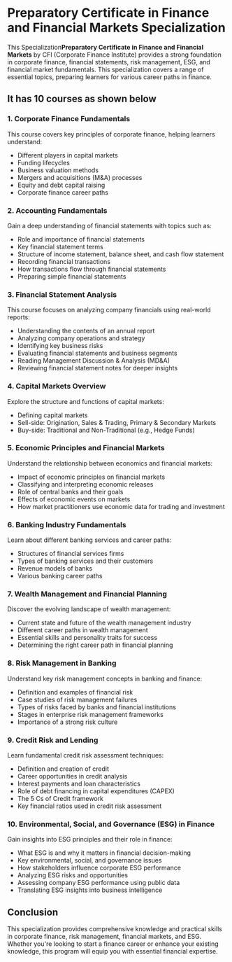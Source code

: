 
# Preparatory Certificate in Finance and Financial Markets Specialization

This  Specialization**Preparatory Certificate in Finance and Financial Markets** by CFI (Corporate Finance Institute) provides a strong foundation in corporate finance, financial statements, risk management, ESG, and financial market fundamentals. This specialization covers a range of essential topics, preparing learners for various career paths in finance. 

## It has 10 courses as shown below

### 1. Corporate Finance Fundamentals
This course covers key principles of corporate finance, helping learners understand:
- Different players in capital markets
- Funding lifecycles
- Business valuation methods
- Mergers and acquisitions (M&A) processes
- Equity and debt capital raising
- Corporate finance career paths

### 2. Accounting Fundamentals
Gain a deep understanding of financial statements with topics such as:
- Role and importance of financial statements
- Key financial statement terms
- Structure of income statement, balance sheet, and cash flow statement
- Recording financial transactions
- How transactions flow through financial statements
- Preparing simple financial statements

### 3. Financial Statement Analysis
This course focuses on analyzing company financials using real-world reports:
- Understanding the contents of an annual report
- Analyzing company operations and strategy
- Identifying key business risks
- Evaluating financial statements and business segments
- Reading Management Discussion & Analysis (MD&A)
- Reviewing financial statement notes for deeper insights

### 4. Capital Markets Overview
Explore the structure and functions of capital markets:
- Defining capital markets
- Sell-side: Origination, Sales & Trading, Primary & Secondary Markets
- Buy-side: Traditional and Non-Traditional (e.g., Hedge Funds)

### 5. Economic Principles and Financial Markets
Understand the relationship between economics and financial markets:
- Impact of economic principles on financial markets
- Classifying and interpreting economic releases
- Role of central banks and their goals
- Effects of economic events on markets
- How market practitioners use economic data for trading and investment

### 6. Banking Industry Fundamentals
Learn about different banking services and career paths:
- Structures of financial services firms
- Types of banking services and their customers
- Revenue models of banks
- Various banking career paths

### 7. Wealth Management and Financial Planning
Discover the evolving landscape of wealth management:
- Current state and future of the wealth management industry
- Different career paths in wealth management
- Essential skills and personality traits for success
- Determining the right career path in financial planning

### 8. Risk Management in Banking
Understand key risk management concepts in banking and finance:
- Definition and examples of financial risk
- Case studies of risk management failures
- Types of risks faced by banks and financial institutions
- Stages in enterprise risk management frameworks
- Importance of a strong risk culture

### 9. Credit Risk and Lending
Learn fundamental credit risk assessment techniques:
- Definition and creation of credit
- Career opportunities in credit analysis
- Interest payments and loan characteristics
- Role of debt financing in capital expenditures (CAPEX)
- The 5 Cs of Credit framework
- Key financial ratios used in credit risk assessment

### 10. Environmental, Social, and Governance (ESG) in Finance
Gain insights into ESG principles and their role in finance:
- What ESG is and why it matters in financial decision-making
- Key environmental, social, and governance issues
- How stakeholders influence corporate ESG performance
- Analyzing ESG risks and opportunities
- Assessing company ESG performance using public data
- Translating ESG insights into business intelligence

## Conclusion
This specialization provides comprehensive knowledge and practical skills in corporate finance, risk management, financial markets, and ESG. Whether you're looking to start a finance career or enhance your existing knowledge, this program will equip you with essential financial expertise.

